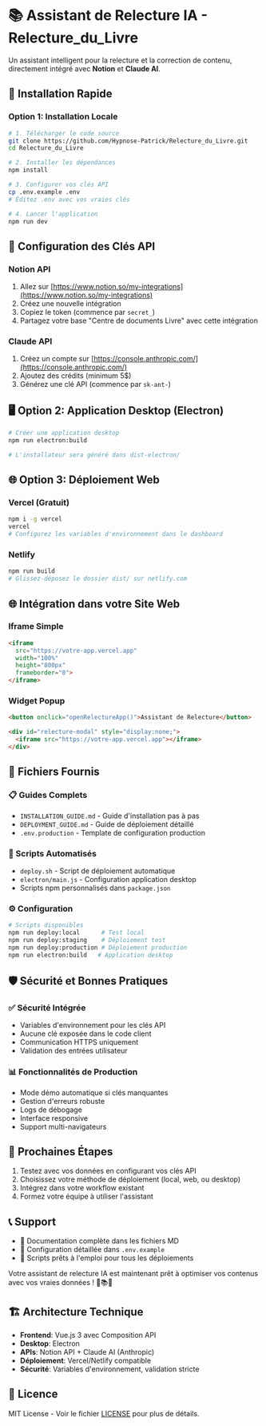 # 📚 Assistant de Relecture IA - Relecture_du_Livre

Un assistant intelligent pour la relecture et la correction de contenu, directement intégré avec **Notion** et **Claude AI**.

## 🚀 Installation Rapide

### Option 1: Installation Locale

```bash
# 1. Télécharger le code source
git clone https://github.com/Hypnose-Patrick/Relecture_du_Livre.git
cd Relecture_du_Livre

# 2. Installer les dépendances
npm install

# 3. Configurer vos clés API
cp .env.example .env
# Éditez .env avec vos vraies clés

# 4. Lancer l'application
npm run dev
```

## 🔑 Configuration des Clés API

### Notion API
1. Allez sur [https://www.notion.so/my-integrations](https://www.notion.so/my-integrations)
2. Créez une nouvelle intégration
3. Copiez le token (commence par `secret_`)
4. Partagez votre base "Centre de documents Livre" avec cette intégration

### Claude API
1. Créez un compte sur [https://console.anthropic.com/](https://console.anthropic.com/)
2. Ajoutez des crédits (minimum 5$)
3. Générez une clé API (commence par `sk-ant-`)

## 🖥️ Option 2: Application Desktop (Electron)

```bash
# Créer une application desktop
npm run electron:build

# L'installateur sera généré dans dist-electron/
```

## 🌐 Option 3: Déploiement Web

### Vercel (Gratuit)
```bash
npm i -g vercel
vercel
# Configurez les variables d'environnement dans le dashboard
```

### Netlify
```bash
npm run build
# Glissez-déposez le dossier dist/ sur netlify.com
```

## 🌐 Intégration dans votre Site Web

### Iframe Simple
```html
<iframe 
  src="https://votre-app.vercel.app" 
  width="100%" 
  height="800px"
  frameborder="0">
</iframe>
```

### Widget Popup
```html
<button onclick="openRelectureApp()">Assistant de Relecture</button>

<div id="relecture-modal" style="display:none;">
  <iframe src="https://votre-app.vercel.app"></iframe>
</div>
```

## 📁 Fichiers Fournis

### 📋 Guides Complets
- `INSTALLATION_GUIDE.md` - Guide d'installation pas à pas
- `DEPLOYMENT_GUIDE.md` - Guide de déploiement détaillé
- `.env.production` - Template de configuration production

### 🔧 Scripts Automatisés
- `deploy.sh` - Script de déploiement automatique
- `electron/main.js` - Configuration application desktop
- Scripts npm personnalisés dans `package.json`

### ⚙️ Configuration
```bash
# Scripts disponibles
npm run deploy:local      # Test local
npm run deploy:staging    # Déploiement test
npm run deploy:production # Déploiement production
npm run electron:build   # Application desktop
```

## 🛡️ Sécurité et Bonnes Pratiques

### ✅ Sécurité Intégrée
- Variables d'environnement pour les clés API
- Aucune clé exposée dans le code client
- Communication HTTPS uniquement
- Validation des entrées utilisateur

### 📊 Fonctionnalités de Production
- Mode démo automatique si clés manquantes
- Gestion d'erreurs robuste
- Logs de débogage
- Interface responsive
- Support multi-navigateurs

## 🎯 Prochaines Étapes

1. Testez avec vos données en configurant vos clés API
2. Choisissez votre méthode de déploiement (local, web, ou desktop)
3. Intégrez dans votre workflow existant
4. Formez votre équipe à utiliser l'assistant

## 📞 Support

- 📖 Documentation complète dans les fichiers MD
- 🔧 Configuration détaillée dans `.env.example`
- 🚀 Scripts prêts à l'emploi pour tous les déploiements

Votre assistant de relecture IA est maintenant prêt à optimiser vos contenus avec vos vraies données ! 🚀📚✨

## 🏗️ Architecture Technique

- **Frontend**: Vue.js 3 avec Composition API
- **Desktop**: Electron
- **APIs**: Notion API + Claude AI (Anthropic)
- **Déploiement**: Vercel/Netlify compatible
- **Sécurité**: Variables d'environnement, validation stricte

## 📄 Licence

MIT License - Voir le fichier [LICENSE](LICENSE) pour plus de détails.
